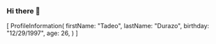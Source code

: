 ### Hi there 👋
[
  ProfileInformation(
  firstName: "Tadeo",
  lastName: "Durazo",
  birthday: "12/29/1997",
  age: 26,
)
]

<!--
**Durazzig/Durazzig** is a ✨ _special_ ✨ repository because its `README.md` (this file) appears on your GitHub profile.

Here are some ideas to get you started:

- 🔭 I’m currently working on ...
- 🌱 I’m currently learning ...
- 👯 I’m looking to collaborate on ...
- 🤔 I’m looking for help with ...
- 💬 Ask me about ...
- 📫 How to reach me: ...
- 😄 Pronouns: ...
- ⚡ Fun fact: ...
-->
